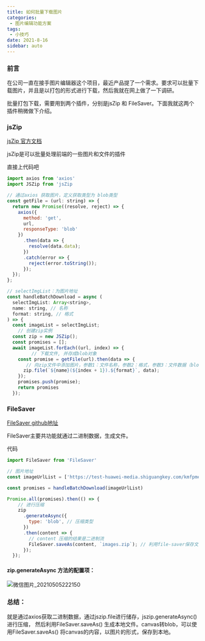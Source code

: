 ```yaml
---
title: 如何批量下载图片
categories: 
 - 图片编辑功能方案
tags:
 - 小技巧
date: 2021-8-16
sidebar: auto
---
```


### 前言

在公司一直在接手图片编辑器这个项目，最近产品提了一个需求。要求可以批量下载图片，并且是以打包的形式进行下载，然后我就在网上做了一下调研。

批量打包下载，需要用到两个插件，分别是jsZip 和 FileSaver。下面我就这两个插件稍微做下介绍。

### jsZip

 [jsZip 官方文档](https://stuk.github.io/jszip/)

jsZip是可以批量处理前端的一些图片和文件的插件

直接上代码吧

```js
import axios from 'axios'
import JSZip from 'jsZip

// 通过axios 获取图片，定义获取类型为 blob类型
const getFile = (url: string) => {
  return new Promise((resolve, reject) => {
    axios({
      method: 'get',
      url,
      responseType: 'blob'
    })
      .then(data => {
        resolve(data.data);
      })
      .catch(error => {
        reject(error.toString());
      });
  });
};

// selectImgList：为图片地址  
const handleBatchDownload = async (
  selectImgList: Array<string>,
  name: string, // 名称
  format: string, // 格式
) => {
  const imageList = selectImgList;
    // 创建zip实例
  const zip = new JSZip();  
  const promises = [];
  await imageList.forEach((url, index) => {
         // 下载文件, 并存成blob对象
    const promise = getFile(url).then(data => {
       // 向zip文件中添加图片，参数1：文件名称，参数2：格式，参数3：文件数据（blob等二进制格式）
      zip.file(`${name}(${index + 1}).${format}`, data);
    });
    promises.push(promise);
    return promises
  });

```



### FileSaver

[FileSaver github地址](https://github.com/eligrey/FileSaver.js/)

FileSaver主要共功能就通过二进制数据，生成文件。

代码

```js
import FileSaver from 'FileSaver'

// 图片地址
const imageUrlList = ['https://test-huawei-media.shiguangkey.com/kmfpme2zeq3duju','https://test-huawei-media.shiguangkey.com/knb4m8t2hequfib']

const promises = handleBatchDownload(imageUrlList)

Promise.all(promises).then(() => {
    // 进行压缩
    zip
      .generateAsync({
        type: 'blob', // 压缩类型
      })
      .then(content => {
        // content 压缩的结果是二进制流    
        FileSaver.saveAs(content, `images.zip`); // 利用file-saver保存文件，生成images.zip文件
      });
  });
```

#### **zip.generateAsync 方法的配置项：**

<img :src="$withBase('/img/file-saver-option.png')"  alt="微信图片_20210505222150" />



### 总结：

​		 就是通过axios获取二进制数据，通过jszip.file进行储存，jszip.generateAsync()进行压缩， 然后利用FileSaver.saveAs() 生成本地文件。canvas转blob，可以使用FileSaver.saveAs()   将canvas的内容，以图片的形式，保存到本地。
